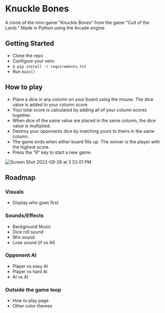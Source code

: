 # Knuckle Bones
A clone of the mini-game "Knuckle Bones" from the game "Cult of the Lamb." 
Made in Python using the Arcade engine.

## Getting Started

* Clone the repo
* Configure your venv
* `$ pip install -r requirements.txt`
* Run `main()`

## How to play

* Place a dice in any column on your board using the mouse. The dice value is added to your column score.
* Your total score is calculated by adding all of your column scores together.
* When dice of the same value are placed in the same column, the dice value is multiplied.
* Destroy your opponents dice by matching yours to theirs in the same column.
* The game ends when either board fills up. The winner is the player with the highest score.
* Press the "R" key to start a new game.

![Screen Shot 2022-08-26 at 3 53 01 PM](https://user-images.githubusercontent.com/29261200/187005343-8deece7f-35bd-4c79-a3ad-6c3c58b792ae.png)

## Roadmap

### Visuals
* Display who goes first

### Sounds/Effects
* Background Music
* Dice roll sound
* Win sound
* Lose sound (if vs AI)

### Opponent AI
* Player vs easy AI
* Player vs hard AI
* AI vs AI

### Outside the game loop
* How to play page
* Other color themes

